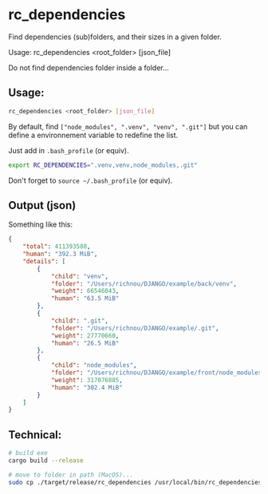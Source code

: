 # rc_dependencies

Find dependencies (sub)folders, and their sizes in a given folder.

Usage: rc_dependencies <root_folder> [json_file]

Do not find dependencies folder inside a folder...

## Usage:

```bash
rc_dependencies <root_folder> [json_file]
```

By default, find `["node_modules", ".venv", "venv", ".git"]` but you can define a environnement variable to redefine the list.

Just add in `.bash_profile` (or equiv).

```bash
export RC_DEPENDENCIES=".venv,venv,node_modules,.git"
```

Don't forget to `source ~/.bash_profile` (or equiv).

## Output (json)

Something like this:

```json
{
    "total": 411393588,
    "human": "392.3 MiB",
    "details": [
        {
            "child": "venv",
            "folder": "/Users/richnou/DJANGO/example/back/venv",
            "weight": 66546043,
            "human": "63.5 MiB"
        },
        {
            "child": ".git",
            "folder": "/Users/richnou/DJANGO/example/.git",
            "weight": 27770660,
            "human": "26.5 MiB"
        },
        {
            "child": "node_modules",
            "folder": "/Users/richnou/DJANGO/example/front/node_modules",
            "weight": 317076885,
            "human": "302.4 MiB"
        }
    ]
}
```

## Technical:

```sh
# build exe
cargo build --release

# move to folder in path (MacOS)...
sudo cp ./target/release/rc_dependencies /usr/local/bin/rc_dependencies

```
